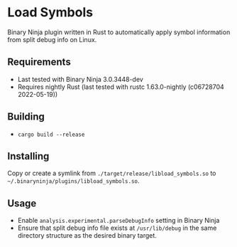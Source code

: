 # Load Symbols
Binary Ninja plugin written in Rust to automatically apply symbol information from split debug info on Linux.

## Requirements
 * Last tested with Binary Ninja 3.0.3448-dev
 * Requires nightly Rust (last tested with rustc 1.63.0-nightly (c06728704 2022-05-19))

## Building
 * `cargo build --release`

## Installing
Copy or create a symlink from `./target/release/libload_symbols.so` to `~/.binaryninja/plugins/libload_symbols.so`.

## Usage
 * Enable `analysis.experimental.parseDebugInfo` setting in Binary Ninja
 * Ensure that split debug info file exists at `/usr/lib/debug` in the same directory structure as the desired binary target.
